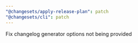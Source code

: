 ```yaml
---
"@changesets/apply-release-plan": patch
"@changesets/cli": patch
---
```


Fix changelog generator options not being provided
